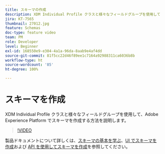 ```yaml
---
title: スキーマの作成
description: XDM Individual Profile クラスと様々なフィールドグループを使用して、Adobe Experience Platform でスキーマを作成する方法を説明します。
jira: KT-7565
thumbnail: 27012.jpg
feature: Schemas
doc-type: feature video
team: PM
role: Developer
level: Beginner
exl-id: 168550e9-e304-4a1a-96da-8aab9e4af4dd
source-git-commit: 81f5cc22d46f89ee1c7164a92988311ca6036b8b
workflow-type: ht
source-wordcount: '85'
ht-degree: 100%

---
```


# スキーマを作成

XDM Individual Profile クラスと様々なフィールドグループを使用して、Adobe Experience Platform でスキーマを作成する方法を説明します。

>[!VIDEO](https://video.tv.adobe.com/v/27012?quality=12&learn=on)

製品ドキュメントについて詳しくは、[スキーマの基本を学ぶ](https://experienceleague.adobe.com/docs/journey-optimizer/using/data-management/get-started-schemas.html?lang=ja)、[UI でスキーマを作成](https://experienceleague.adobe.com/docs/experience-platform/xdm/tutorials/create-schema-ui.html?lang=ja)および [API を使用してスキーマを作成](https://experienceleague.adobe.com/docs/experience-platform/xdm/tutorials/create-schema-api.html?lang=ja)を参照してください。
